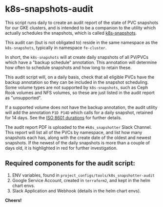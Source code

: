 # k8s-snapshots-audit

This script runs daily to create an audit report of the state of PVC snapshots for our GKE clusters, and is intended
to be a companion to the utility which actually schedules the snapshots, which is called
[k8s-snapshots](https://github.com/farmersedgeinc/k8s-snapshots).

This audit can (but is not obligated to) reside in the same namespace as the `k8s-snapshots`, typically in namespace `fe-cluster`.

In short, the `k8s-snapshots` will at create daily snapshots of all PV/PVCs which have a "backup schedule" annotation.  This 
annotation will determine how often to schedule snapshots and how long to retain these.

This audit script will, on a daily basis, check that all eligible PVCs have the backup annotation so they can be 
included in the snapshot scheduling.  Some volume types are not supported by `k8s-snapshots`, such as Ceph Rook volumes
and NFS volumes, so these are just listed in the audit report as "unsupported".

If a supported volume does not have the backup annotation, the audit utility will add the annotation `P1D P14D` which calls for
a daily snapshot, retained for 14 days.  See the [ISO 8601 durations](https://en.wikipedia.org/wiki/ISO_8601#Durations) for further details.

The audit report PDF is uploaded to the `#k8s_snapshotter` Slack Channel.  This report will list all of the PVCs by namespace, and list
how many snapshots each has, along with the create date of the oldest and newest snapshots.  If the newest of the daily snapshots is more than a
couple of days old, it is highlighted in red for further investigation.

## Required components for the audit script:

1. ENV variables, found in `project_configs/tools/k8s_snapshotter-audit`
1. Google Service Account, created in `terraform2`, and kept in the helm chart envs.
1. Slack Application and Webhook (details in the helm chart envs).

**Cheers!**
